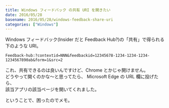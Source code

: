 ```yaml
---
title: Windows フィードバック の共有 URI を開きたい
date: 2016/05/28
basename: 2016/05/28/windows-feedback-share-uri
categories: ["Windows"]
---
```


Windows フィードバック(Insider だと Feedback Hub?)の「共有」で得られる下のような URI。

```
Feedback-hub:?contextid=NNN&feedbackid=12345678-1234-1234-1234-1234567890ab&form=1&src=2
```

これ、共有できるのは良いんですけど、Chrome とかじゃ開けません。  
どうやって開くのかな～と思ってたら、 Microsoft Edge の URL 欄に投げたら、  
該当アプリの該当ページを開いてくれました。

ということで、困ったのでメモ。
